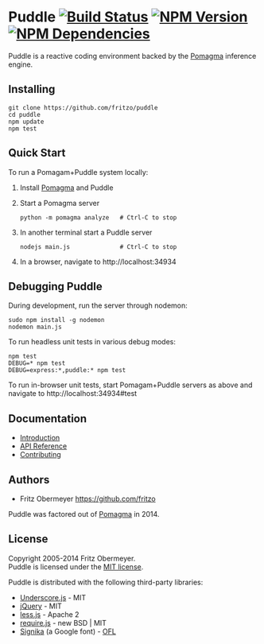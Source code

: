 # Puddle [![Build Status](https://travis-ci.org/fritzo/puddle.svg?branch=master)](http://travis-ci.org/fritzo/puddle) [![NPM Version](https://badge.fury.io/js/puddle.svg)](https://www.npmjs.org/package/puddle) [![NPM Dependencies](https://david-dm.org/fritzo/puddle.svg)](https://www.npmjs.org/package/puddle)

Puddle is a reactive coding environment backed by the
[Pomagma](https://github.com/fritzo/pomagma) inference engine.

## Installing

    git clone https://github.com/fritzo/puddle
    cd puddle
    npm update
    npm test

## Quick Start

To run a Pomagam+Puddle system locally:

1.  Install [Pomagma](https://github.com/fritzo/pomagma) and Puddle

2.  Start a Pomagma server

        python -m pomagma analyze   # Ctrl-C to stop

3.  In another terminal start a Puddle server

        nodejs main.js              # Ctrl-C to stop

4.  In a browser, navigate to http://localhost:34934

## Debugging Puddle

During development, run the server through nodemon:

    sudo npm install -g nodemon
    nodemon main.js

To run headless unit tests in various debug modes:

    npm test
    DEBUG=* npm test
    DEBUG=express:*,puddle:* npm test

To run in-browser unit tests, start Pomagam+Puddle servers as above and
navigate to http://localhost:34934#test

## Documentation

- [Introduction](/doc/intro.md)
- [API Reference](/doc/reference.md)
- [Contributing](/doc/contributing.md)

## Authors

- Fritz Obermeyer <https://github.com/fritzo>

Puddle was factored out of [Pomagma](https://github.com/fritzo/pomagma) in 2014.

## License

Copyright 2005-2014 Fritz Obermeyer.<br/>
Puddle is licensed under the [MIT license](/LICENSE).

Puddle is distributed with the following third-party libraries:

-   [Underscore.js](http://underscorejs.org) - MIT
-   [jQuery](http://jquery.com/) - MIT
-   [less.js](https://github.com/less/less.js) - Apache 2
-   [require.js](https://github.com/jrburke/requirejs) - new BSD | MIT
-   [Signika](http://www.google.com/fonts/specimen/Signika)
    (a Google font) -
    [OFL](http://scripts.sil.org/cms/scripts/page.php?site_id=nrsi&id=OFL)
